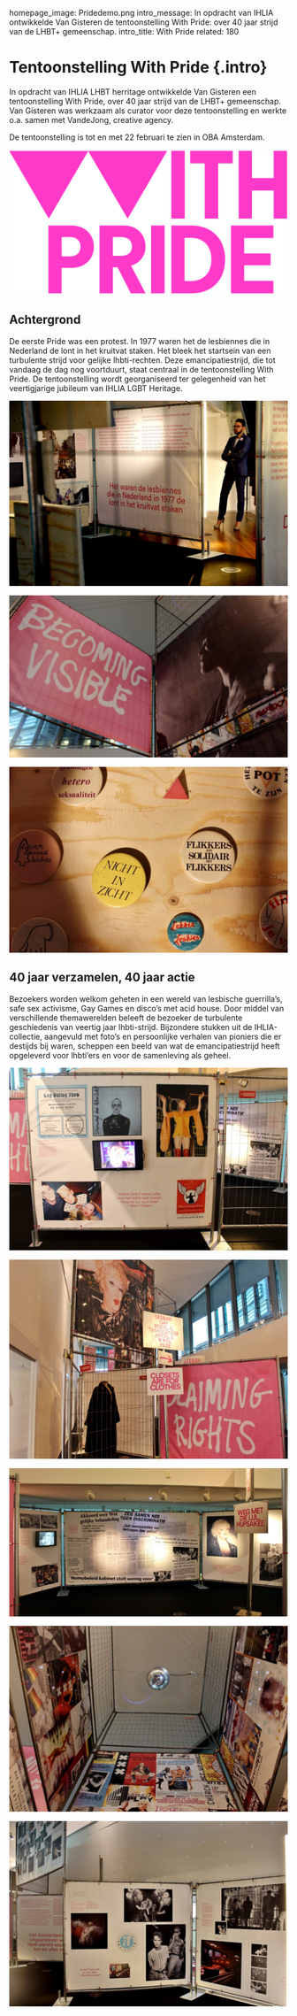 homepage_image: Pridedemo.png
intro_message: In opdracht van IHLIA ontwikkelde Van Gisteren de tentoonstelling With Pride: over 40 jaar strijd van de LHBT+ gemeenschap. 
intro_title: With Pride
related: 180

# Tentoonstelling With Pride {.intro}

In opdracht van IHLIA LHBT herritage ontwikkelde Van Gisteren een tentoonstelling With Pride, over 40 jaar strijd van de LHBT+ gemeenschap. Van Gisteren was werkzaam als curator voor deze tentoonstelling en werkte o.a. samen met VandeJong, creative agency.

De tentoonstelling is tot en met 22 februari te zien in OBA Amsterdam. 

![image](/images/WithPridelogodef.png)

## Achtergrond

De eerste Pride was een protest. In 1977 waren het de lesbiennes die in Nederland de lont in
het kruitvat staken. Het bleek het startsein van een turbulente strijd voor gelijke lhbti-rechten. Deze emancipatiestrijd, die tot vandaag de dag nog voortduurt, staat centraal in de tentoonstelling
With Pride. De tentoonstelling wordt georganiseerd ter gelegenheid van het veertigjarige jubileum van IHLIA LGBT Heritage.


![image](/images/withpridemark.JPG)

![image](/images/withpridevisible.JPG)

![image](/images/withpridebutton.JPG)


## 40 jaar verzamelen, 40 jaar actie

Bezoekers worden welkom geheten in een wereld van lesbische guerrilla’s, safe sex activisme, Gay Games en disco’s met acid house. Door middel van verschillende
themawerelden beleeft de bezoeker de turbulente geschiedenis van veertig jaar lhbti-strijd. Bijzondere stukken uit de IHLIA-collectie, aangevuld met foto’s en persoonlijke verhalen van pioniers die er destijds bij
waren, scheppen een beeld van wat de emancipatiestrijd heeft opgeleverd voor lhbti’ers en voor de samenleving als geheel.

![image](/images/withpridehellun.JPG)

![image](/images/withprideaaicha.JPG)

![image](/images/withpridekrant.JPG)

![image](/images/withpridedisco.JPG)

![image](/images/withprideparty2.JPG)













